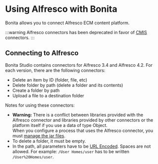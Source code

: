 # Using Alfresco with Bonita

Bonita allows you to connect Alfresco ECM content platform.

:::warning
Alfresco connectors has been deprecated in favor of [CMIS](cmis.md) connectors.
:::

## Connecting to Alfresco

Bonita Studio contains connectors for Alfresco 3.4 and Alfresco 4.2. For each version, there are the following connectors:

- Delete an item by ID (folder, file, etc)
- Delete folder by path (delete a folder and its contents)
- Create a folder by path
- Upload a file to a destination folder

Notes for using these connectors:

- **Warning:**
  There is a conflict between libraries provided with the Alfresco connector and libraries provided by other connectors or the platform itself if you use a data of type Object.  
  When you configure a process that uses the Alfresco connector, you must [manage the jar files](manage-jar-files.md).  
- To delete a folder, it must be empty.
- In the path, all parameters have to be [URL Encoded](http://www.w3schools.com/tags/ref_urlencode.asp). Spaces are not allowed. For example: `/User Homes/user` has to be written `/User%20Homes/user`.
